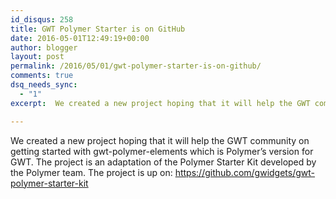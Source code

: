 ```yaml
---
id_disqus: 258
title: GWT Polymer Starter is on GitHub
date: 2016-05-01T12:49:19+00:00
author: blogger
layout: post
permalink: /2016/05/01/gwt-polymer-starter-is-on-github/
comments: true
dsq_needs_sync:
  - "1"
excerpt:  We created a new project hoping that it will help the GWT community on getting started with gwt-polymer-elements which is Polymer&#8217;s version for GWT. The project is an adaptation of the Polymer Starter Kit developed by the Polymer team. The project is up on...

---
```

We created a new project hoping that it will help the GWT community on getting started with gwt-polymer-elements which is Polymer&#8217;s version for GWT. The project is an adaptation of the Polymer Starter Kit developed by the Polymer team. The project is up on: <https://github.com/gwidgets/gwt-polymer-starter-kit>